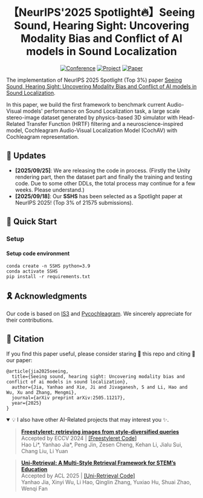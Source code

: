 <div align="center">
  
# 【NeurIPS'2025 Spotlight🔥】Seeing Sound, Hearing Sight: Uncovering Modality Bias and Conflict of AI models in Sound Localization
  
[![Conference](https://img.shields.io/badge/NeurIPS-2025(Spotlight)-FFD93D.svg)](https://neurips.cc/Conferences/2025)
[![Project](http://img.shields.io/badge/Project-SSHS-4D96FF.svg)](https://github.com/CuriseJia/SSHS/)
[![Paper](http://img.shields.io/badge/Paper-arxiv.2505.11217-FF6B6B.svg)](https://arxiv.org/abs/2505.11217)
</div>

The implementation of NeurIPS 2025 Spotlight (Top 3%) paper [Seeing Sound, Hearing Sight: Uncovering Modality Bias and Conflict of AI models in Sound Localization](https://arxiv.org/abs/2505.11217).

In this paper, we build the first framework to benchmark current Audio-Visual models' performance on Sound Localization task, a large scale stereo-image dataset generated by physics-based 3D simulator with Head-Related Transfer Function (HRTF) filtering and a neuroscience-inspired model, Cochleagram Audio-Visual Localization Model (CochAV) with Cochleagram representation.


## 📣 Updates
* **[2025/09/25]**: We are releasing the code in process. (Firstly the Unity rendering part, then the dataset part and finally the training and testing code. Due to some other DDLs, the total process may continue for a few weeks. Please understand.)
* **[2025/09/18]**: Our **SSHS** has been selected as a Spotlight paper at NeurIPS 2025! (Top 3% of 21575 submissions).


## 🚀 Quick Start
### Setup

#### Setup code environment
```shell
conda create -n SSHS python=3.9
conda activate SSHS
pip install -r requirements.txt
```


## 🎗️ Acknowledgments
Our code is based on [IS3](https://github.com/kaistmm/SSLalignment) and [Pycochleagram](https://github.com/mcdermottLab/pycochleagram). We sincerely appreciate for their contributions.


## 📌 Citation
If you find this paper useful, please consider staring 🌟 this repo and citing 📑 our paper:
```
@article{jia2025seeing,
  title={Seeing sound, hearing sight: Uncovering modality bias and conflict of ai models in sound localization},
  author={Jia, Yanhao and Xie, Ji and Jivaganesh, S and Li, Hao and Wu, Xu and Zhang, Mengmi},
  journal={arXiv preprint arXiv:2505.11217},
  year={2025}
}
```

<details open><summary>💡 I also have other AI-Related projects that may interest you ✨. </summary><p>

> [**Freestyleret: retrieving images from style-diversified queries**](https://www.ecva.net/papers/eccv_2024/papers_ECCV/papers/03384.pdf)<br>
> Accepted by ECCV 2024 | [[Freestyleret Code]](https://github.com/CuriseJia/ECCV24-FreeStyleRet)<br>
> Hao Li*, Yanhao Jia*, Peng Jin, Zesen Cheng, Kehan Li, Jialu Sui, Chang Liu, Li Yuan

> [**Uni-Retrieval: A Multi-Style Retrieval Framework for STEM’s Education**](https://aclanthology.org/2025.acl-long.502/)<br>
> Accepted by ACL 2025 | [[Uni-Retrieval Code]](https://github.com/CuriseJia/ACL25-Uni-Retrieval)<br>
> Yanhao Jia, Xinyi Wu, Li Hao, Qinglin Zhang, Yuxiao Hu, Shuai Zhao, Wenqi Fan